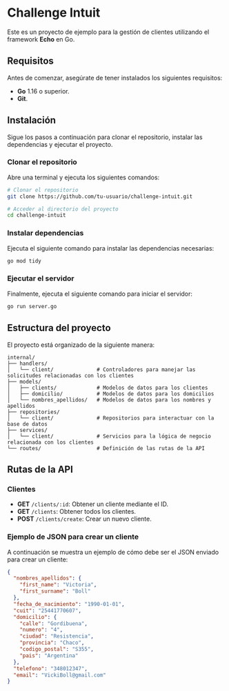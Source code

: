 # Challenge Intuit

Este es un proyecto de ejemplo para la gestión de clientes utilizando el framework **Echo** en Go.

## Requisitos

Antes de comenzar, asegúrate de tener instalados los siguientes requisitos:

- **Go** 1.16 o superior.
- **Git**.

## Instalación

Sigue los pasos a continuación para clonar el repositorio, instalar las dependencias y ejecutar el proyecto.

### Clonar el repositorio

Abre una terminal y ejecuta los siguientes comandos:

```bash
# Clonar el repositorio
git clone https://github.com/tu-usuario/challenge-intuit.git

# Acceder al directorio del proyecto
cd challenge-intuit
```

### Instalar dependencias

Ejecuta el siguiente comando para instalar las dependencias necesarias:

```bash
go mod tidy
```

### Ejecutar el servidor

Finalmente, ejecuta el siguiente comando para iniciar el servidor:

```bash
go run server.go
```

## Estructura del proyecto

El proyecto está organizado de la siguiente manera:

```
internal/
├── handlers/
│   └── client/              # Controladores para manejar las solicitudes relacionadas con los clientes
├── models/
│   ├── clients/             # Modelos de datos para los clientes
│   ├── domicilio/           # Modelos de datos para los domicilios
│   └── nombres_apellidos/   # Modelos de datos para los nombres y apellidos
├── repositories/
│   └── client/              # Repositorios para interactuar con la base de datos
├── services/
│   └── client/              # Servicios para la lógica de negocio relacionada con los clientes
└── routes/                  # Definición de las rutas de la API
```

## Rutas de la API

### Clientes

- **GET** `/clients/:id`: Obtener un cliente mediante el ID.
- **GET** `/clients`: Obtener todos los clientes.
- **POST** `/clients/create`: Crear un nuevo cliente.

### Ejemplo de JSON para crear un cliente

A continuación se muestra un ejemplo de cómo debe ser el JSON enviado para crear un cliente:

```json
{
  "nombres_apellidos": {
    "first_name": "Victoria",
    "first_surname": "Boll"
  },
  "fecha_de_nacimiento": "1990-01-01",
  "cuit": "25441770607",
  "domicilio": {
    "calle": "Gordibuena",
    "numero": "4",
    "ciudad": "Resistencia",
    "provincia": "Chaco",
    "codigo_postal": "S355",
    "pais": "Argentina"
  },
  "telefono": "348012347",
  "email": "VickiBoll@gmail.com"
}
```